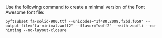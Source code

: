 Use the following command to create a minimal version of the Font Awesome font file:
```
pyftsubset fa-solid-900.ttf --unicodes="1f480,2009,f2bd,f059" --output-file="fa-minimal.woff2" --flavor="woff2" --with-zopfli --no-hinting --no-layout-closure
```